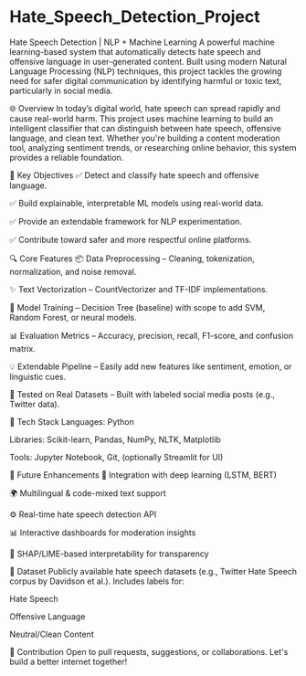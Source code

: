 # Hate_Speech_Detection_Project
Hate Speech Detection | NLP + Machine Learning
A powerful machine learning-based system that automatically detects hate speech and offensive language in user-generated content. Built using modern Natural Language Processing (NLP) techniques, this project tackles the growing need for safer digital communication by identifying harmful or toxic text, particularly in social media.

🌐 Overview
In today’s digital world, hate speech can spread rapidly and cause real-world harm. This project uses machine learning to build an intelligent classifier that can distinguish between hate speech, offensive language, and clean text. Whether you're building a content moderation tool, analyzing sentiment trends, or researching online behavior, this system provides a reliable foundation.

🎯 Key Objectives
✅ Detect and classify hate speech and offensive language.

✅ Build explainable, interpretable ML models using real-world data.

✅ Provide an extendable framework for NLP experimentation.

✅ Contribute toward safer and more respectful online platforms.

🔍 Core Features
📦 Data Preprocessing – Cleaning, tokenization, normalization, and noise removal.

✨ Text Vectorization – CountVectorizer and TF-IDF implementations.

🧠 Model Training – Decision Tree (baseline) with scope to add SVM, Random Forest, or neural models.

📊 Evaluation Metrics – Accuracy, precision, recall, F1-score, and confusion matrix.

💡 Extendable Pipeline – Easily add new features like sentiment, emotion, or linguistic cues.

🧪 Tested on Real Datasets – Built with labeled social media posts (e.g., Twitter data).

🧰 Tech Stack
Languages: Python

Libraries: Scikit-learn, Pandas, NumPy, NLTK, Matplotlib

Tools: Jupyter Notebook, Git, (optionally Streamlit for UI)

🚀 Future Enhancements
🔬 Integration with deep learning (LSTM, BERT)

🌍 Multilingual & code-mixed text support

⚙️ Real-time hate speech detection API

📊 Interactive dashboards for moderation insights

📌 SHAP/LIME-based interpretability for transparency

📁 Dataset
Publicly available hate speech datasets (e.g., Twitter Hate Speech corpus by Davidson et al.). Includes labels for:

Hate Speech

Offensive Language

Neutral/Clean Content

🤝 Contribution
Open to pull requests, suggestions, or collaborations. Let's build a better internet together!
